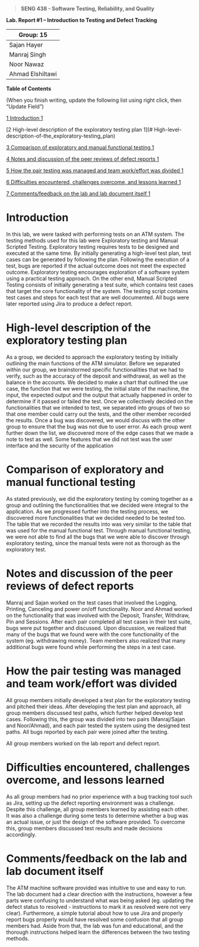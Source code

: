 >   **SENG 438 - Software Testing, Reliability, and Quality**

**Lab. Report \#1 – Introduction to Testing and Defect Tracking**

| Group: 15      |
|-----------------|
| Sajan Hayer             |   
| Manraj Singh             |   
| Noor Nawaz               |   
| Ahmad Elshiltawi           |   


**Table of Contents**

(When you finish writing, update the following list using right click, then
“Update Field”)

[1 Introduction	1](#Introduction)

[2 High-level description of the exploratory testing plan	1](# High-level-description-of-the_exploratory-testing_plan)

[3 Comparison of exploratory and manual functional testing	1](#_Toc439194679)

[4 Notes and discussion of the peer reviews of defect reports	1](#_Toc439194680)

[5 How the pair testing was managed and team work/effort was
divided	1](#_Toc439194681)

[6 Difficulties encountered, challenges overcome, and lessons
learned	1](#_Toc439194682)

[7 Comments/feedback on the lab and lab document itself	1](#_Toc439194683)

# Introduction


In this lab, we were tasked with performing tests on an ATM system. The testing methods used for this lab were Exploratory testing and Manual Scripted Testing. Exploratory testing requires tests to be designed and executed at the same time. By initially generating a high-level test plan, test cases can be generated by following the plan. Following the execution of a test, bugs are reported if the actual outcome does not meet the expected outcome. Exploratory testing encourages exploration of a software system using a practical testing approach. On the other end, Manual Scripted Testing consists of initially generating a test suite, which contains test cases that target the core functionality of the system. The testing script contains test cases and steps for each test that are well documented. All bugs were later reported using Jira to produce a defect report.  


# High-level description of the exploratory testing plan

As a group, we decided to approach the exploratory testing by initially outlining the main functions of the ATM simulator. Before we separated within our group, we brainstormed specific functionalities that we had to verify, such as the accuracy of the deposit and withdrawal, as well as the balance in the accounts. We decided to make a chart that outlined the use case, the function that we were testing, the initial state of the machine, the input, the expected output and the output that actually happened in order to determine if it passed or failed the test. Once we collectively decided on the functionalities that we intended to test, we separated into groups of two so that one member could carry out the tests, and the other member recorded the results. Once a bug was discovered, we would discuss with the other group to ensure that the bug was not due to user error. As each group went further down the list, we discovered more of the edge cases that we made a note to test as well. Some features that we did not test was the user interface and the security of the application

# Comparison of exploratory and manual functional testing

As stated previously, we did the exploratory testing by coming together as a group and outlining the functionalities that we decided were integral to the application. As we progressed further into the testing process, we discovered more functionalities that we decided needed to be tested too. The table that we recorded the results into was very similar to the table that was used for the manual functional test. Through manual functional testing, we were not able to find all the bugs that we were able to discover through exploratory testing, since the manual tests were not as thorough as the exploratory test. 


# Notes and discussion of the peer reviews of defect reports

Manraj and Sajan worked on the test cases that involved the Logging, Printing, Canceling and power on/off functionality. Noor and Ahmad worked on the functionality that was involved with the Deposit, Transfer, Withdraw, Pin and Sessions. After each pair completed all test cases in their test suite, bugs were put together and discussed. Upon discussion, we realized that many of the bugs that we found were with the core functionality of the system (eg. withdrawing money). Team members also realized that many additional bugs were found while performing the steps in a test case. 

# How the pair testing was managed and team work/effort was divided 

All group members initially developed a test plan for the exploratory testing and pitched their ideas. After developing the test plan and approach, all group members discussed test paths, which further helped develop test cases. Following this, the group was divided into two pairs (Manraj/Sajan and Noor/Ahmad), and each pair tested the system using the designed test paths. All bugs reported by each pair were joined after the testing. 

All group members worked on the lab report and defect report. 

# Difficulties encountered, challenges overcome, and lessons learned

As all group members had no prior experience with a bug tracking tool such as Jira, setting up the defect reporting environment was a challenge. Despite this challenge, all group members learned by assisting each other. It was also a challenge during some tests to determine whether a bug was an actual issue, or just the design of the software provided. To overcome this, group members discussed test results and made decisions accordingly. 


# Comments/feedback on the lab and lab document itself

The ATM machine software provided was intuitive to use and easy to run. The lab document had a clear direction with the instructions, however a few parts were confusing to understand what was being asked (eg. updating the defect status to resolved - instructions to mark it as resolved were not very clear). Furthermore, a simple tutorial about how to use Jira and properly report bugs properly would have resolved some confusion that all group members had. Aside from that, the lab was fun and educational, and the thorough instructions helped learn the differences between the two testing methods.  

